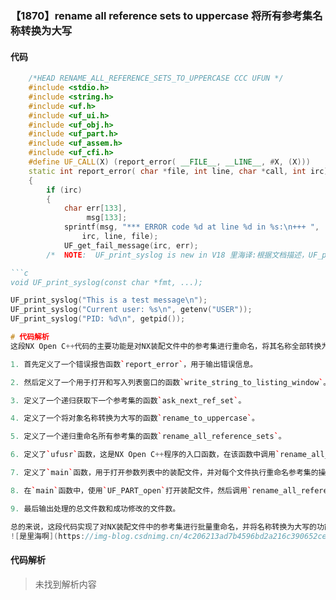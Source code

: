 ### 【1870】rename all reference sets to uppercase 将所有参考集名称转换为大写

#### 代码

```cpp
    /*HEAD RENAME_ALL_REFERENCE_SETS_TO_UPPERCASE CCC UFUN */  
    #include <stdio.h>  
    #include <string.h>  
    #include <uf.h>  
    #include <uf_ui.h>  
    #include <uf_obj.h>  
    #include <uf_part.h>  
    #include <uf_assem.h>  
    #include <uf_cfi.h>  
    #define UF_CALL(X) (report_error( __FILE__, __LINE__, #X, (X)))  
    static int report_error( char *file, int line, char *call, int irc)  
    {  
        if (irc)  
        {  
            char err[133],  
                 msg[133];  
            sprintf(msg, "*** ERROR code %d at line %d in %s:\n+++ ",  
                irc, line, file);  
            UF_get_fail_message(irc, err);  
        /*  NOTE:  UF_print_syslog is new in V18 里海译:根据文档描述，UF_print_syslog是一个新函数，在V18版本中加入。该函数的主要作用是将系统日志信息输出到文件或标准输出。其原型如下：

```c
void UF_print_syslog(const char *fmt, ...);

```

```cpp
UF_print_syslog("This is a test message\n");
UF_print_syslog("Current user: %s\n", getenv("USER"));
UF_print_syslog("PID: %d\n", getpid());

```

```cpp
# 代码解析
这段NX Open C++代码的主要功能是对NX装配文件中的参考集进行重命名，将其名称全部转换为大写。代码的主要流程如下：

1. 首先定义了一个错误报告函数`report_error`，用于输出错误信息。

2. 然后定义了一个用于打开和写入列表窗口的函数`write_string_to_listing_window`。

3. 定义了一个递归获取下一个参考集的函数`ask_next_ref_set`。

4. 定义了一个将对象名称转换为大写的函数`rename_to_uppercase`。

5. 定义了一个递归重命名所有参考集的函数`rename_all_reference_sets`。

6. 定义了`ufusr`函数，这是NX Open C++程序的入口函数，在该函数中调用`rename_all_reference_sets`。

7. 定义了`main`函数，用于打开参数列表中的装配文件，并对每个文件执行重命名参考集的操作。

8. 在`main`函数中，使用`UF_PART_open`打开装配文件，然后调用`rename_all_reference_sets`重命名参考集，如果重命名成功，则保存文件。

9. 最后输出处理的总文件数和成功修改的文件数。

总的来说，这段代码实现了对NX装配文件中的参考集进行批量重命名，并将名称转换为大写的功能。
![是里海啊](https://img-blog.csdnimg.cn/4c206213ad7b4596bd2a216c390652ce.gif#pic_center)


```

#### 代码解析
> 未找到解析内容

